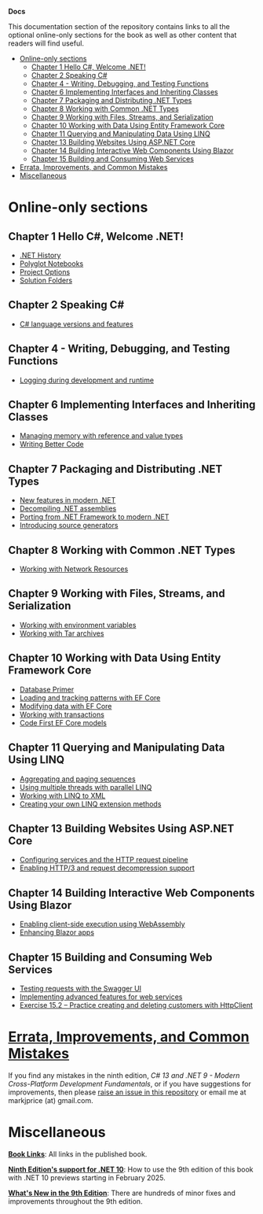 **Docs**

This documentation section of the repository contains links to all the optional online-only sections for the book as well as other content that readers will find useful.

- [Online-only sections](#online-only-sections)
  - [Chapter 1 Hello C#, Welcome .NET!](#chapter-1-hello-c-welcome-net)
  - [Chapter 2 Speaking C#](#chapter-2-speaking-c)
  - [Chapter 4 - Writing, Debugging, and Testing Functions](#chapter-4---writing-debugging-and-testing-functions)
  - [Chapter 6 Implementing Interfaces and Inheriting Classes](#chapter-6-implementing-interfaces-and-inheriting-classes)
  - [Chapter 7 Packaging and Distributing .NET Types](#chapter-7-packaging-and-distributing-net-types)
  - [Chapter 8 Working with Common .NET Types](#chapter-8-working-with-common-net-types)
  - [Chapter 9 Working with Files, Streams, and Serialization](#chapter-9-working-with-files-streams-and-serialization)
  - [Chapter 10 Working with Data Using Entity Framework Core](#chapter-10-working-with-data-using-entity-framework-core)
  - [Chapter 11 Querying and Manipulating Data Using LINQ](#chapter-11-querying-and-manipulating-data-using-linq)
  - [Chapter 13 Building Websites Using ASP.NET Core](#chapter-13-building-websites-using-aspnet-core)
  - [Chapter 14 Building Interactive Web Components Using Blazor](#chapter-14-building-interactive-web-components-using-blazor)
  - [Chapter 15 Building and Consuming Web Services](#chapter-15-building-and-consuming-web-services)
- [Errata, Improvements, and Common Mistakes](#errata-improvements-and-common-mistakes)
- [Miscellaneous](#miscellaneous)

# Online-only sections

## Chapter 1 Hello C#, Welcome .NET!

- [.NET History](ch01-dotnet-history.md)
- [Polyglot Notebooks](ch01-polyglot-notebooks.md)
- [Project Options](ch01-project-options.md)
- [Solution Folders](ch01-solution-folders.md)

## Chapter 2 Speaking C#

- [C# language versions and features](ch02-features.md)

## Chapter 4 - Writing, Debugging, and Testing Functions

- [Logging during development and runtime](ch04-logging.md)

## Chapter 6 Implementing Interfaces and Inheriting Classes

- [Managing memory with reference and value types](ch06-memory.md)
- [Writing Better Code](ch06-writing-better-code.md)

## Chapter 7 Packaging and Distributing .NET Types

- [New features in modern .NET](ch07-features.md)
- [Decompiling .NET assemblies](ch07-decompiling.md)
- [Porting from .NET Framework to modern .NET](ch07-porting.md)
- [Introducing source generators](ch07-source-generators.md)

## Chapter 8 Working with Common .NET Types

- [Working with Network Resources](ch08-network-resources.md)

## Chapter 9 Working with Files, Streams, and Serialization

- [Working with environment variables](ch09-environment-variables.md)
- [Working with Tar archives](ch09-tar-archives.md)

## Chapter 10 Working with Data Using Entity Framework Core

- [Database Primer](ch10-database-primer.md)
- [Loading and tracking patterns with EF Core](ch10-tracking.md)
- [Modifying data with EF Core](ch10-modifying.md)
- [Working with transactions](ch10-transactions.md)
- [Code First EF Core models](ch10-code-first.md)

## Chapter 11 Querying and Manipulating Data Using LINQ

- [Aggregating and paging sequences](ch11-aggregating.md)
- [Using multiple threads with parallel LINQ](ch11-plinq.md)
- [Working with LINQ to XML](ch11-linq-to-xml.md)
- [Creating your own LINQ extension methods](ch11-custom-linq-methods.md)

## Chapter 13 Building Websites Using ASP.NET Core

- [Configuring services and the HTTP request pipeline](ch13-http-pipeline.md)
- [Enabling HTTP/3 and request decompression support](ch13-enabling-http3.md)

## Chapter 14 Building Interactive Web Components Using Blazor

- [Enabling client-side execution using WebAssembly](ch14-blazor-wasm.md)
- [Enhancing Blazor apps](ch14-enhanced-blazor.md)

## Chapter 15 Building and Consuming Web Services

- [Testing requests with the Swagger UI](ch15-swagger-ui.md)
- [Implementing advanced features for web services](ch15-advanced.md)
- [Exercise 15.2 – Practice creating and deleting customers with HttpClient](ch15-exercise-2.md)

# [Errata, Improvements, and Common Mistakes](errata/README.md)

If you find any mistakes in the ninth edition, *C# 13 and .NET 9 - Modern Cross-Platform Development Fundamentals*, or if you have suggestions for improvements, then please [raise an issue in this repository](https://github.com/markjprice/cs13net9/issues) or email me at markjprice (at) gmail.com.

# Miscellaneous

[**Book Links**](book-links.md): All links in the published book.

[**Ninth Edition's support for .NET 10**](dotnet10.md): How to use the 9th edition of this book with .NET 10 previews starting in February 2025.

[**What's New in the 9th Edition**](whats-new-in-book.md): There are hundreds of minor fixes and improvements throughout the 9th edition.
